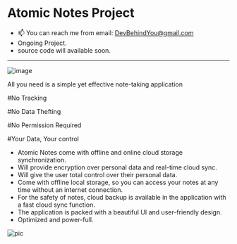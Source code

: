 # Atomic Notes Project
- 📫 You can reach me from email: DevBehindYou@gmail.com
- Ongoing Project.
- source code will available soon.
__________________________________________________________________
![image](https://github.com/DevBehindYou/Atomic-Notes-Project/assets/147663456/a6519e43-0e3e-4ce6-aebe-d508a1aadf97)

All you need is a simple yet effective note-taking application

#No Tracking

#No Data Thefting

#No Permission Required

#Your Data, Your control

- Atomic Notes come with offline and online cloud storage synchronization.
- Will provide encryption over personal data and real-time cloud sync.
- Will give the user total control over their personal data.
- Come with offline local storage, so you can access your notes at any time without an internet connection.
- For the safety of notes, cloud backup is available in the application with a fast cloud sync function. 
- The application is packed with a beautiful UI and user-friendly design.
- Optimized and power-full.

![pic](https://github.com/DevBehindYou/Atomic-Notes-Project/assets/147663456/e2fc832e-e19a-4b50-bf05-4acb54c26e62)



